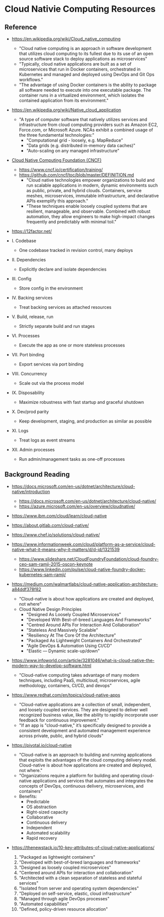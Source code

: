 
# Cloud Nativie Computing Resources


## Reference
- https://en.wikipedia.org/wiki/Cloud_native_computing
  + "Cloud native computing is an approach in software development that utilizes cloud computing to its fullest due to its use of an open source software stack to deploy applications as microservices"
  + "Typically, cloud native applications are built as a set of microservices that run in Docker containers, orchestrated in Kubernetes and managed and deployed using DevOps and Git Ops workflows."
  + "The advantage of using Docker containers is the ability to package all software needed to execute into one executable package. The container runs in a virtualized environment, which isolates the contained application from its environment."

- https://en.wikipedia.org/wiki/Native_cloud_application
  + "A type of computer software that natively utilizes services and infrastructure from cloud computing providers such as Amazon EC2, Force.com, or Microsoft Azure. NCAs exhibit a combined usage of the three fundamental technologies:"
    * "Computational grid - loosely, e.g. MapReduce"
    * "Data grids (e.g. distributed in-memory data caches)"
    * "Auto-scaling on any managed infrastructure"

- [Cloud Native Computing Foundation (CNCF)](https://www.cncf.io/)
  + https://www.cncf.io/certification/training/
  + https://github.com/cncf/toc/blob/master/DEFINITION.md
    * "Cloud native technologies empower organizations to build and run scalable applications in modern, dynamic environments such as public, private, and hybrid clouds. Containers, service meshes, microservices, immutable infrastructure, and declarative APIs exemplify this approach."
    * "These techniques enable loosely coupled systems that are resilient, manageable, and observable. Combined with robust automation, they allow engineers to make high-impact changes frequently and predictably with minimal toil."


- https://12factor.net/
- I. Codebase
  + One codebase tracked in revision control, many deploys
- II. Dependencies
  + Explicitly declare and isolate dependencies
- III. Config
  + Store config in the environment
- IV. Backing services
  + Treat backing services as attached resources
- V. Build, release, run
  + Strictly separate build and run stages
- VI. Processes
  + Execute the app as one or more stateless processes
- VII. Port binding
  + Export services via port binding
- VIII. Concurrency
  - Scale out via the process model
- IX. Disposability
  + Maximize robustness with fast startup and graceful shutdown
- X. Dev/prod parity
  + Keep development, staging, and production as similar as possible
- XI. Logs
  + Treat logs as event streams
- XII. Admin processes
  + Run admin/management tasks as one-off processes


## Background Reading 
- https://docs.microsoft.com/en-us/dotnet/architecture/cloud-native/introduction
  + https://docs.microsoft.com/en-us/dotnet/architecture/cloud-native/
  + https://azure.microsoft.com/en-us/overview/cloudnative/

- https://www.ibm.com/cloud/learn/cloud-native

- https://about.gitlab.com/cloud-native/

- https://www.chef.io/solutions/cloud-native/

- https://www.informationweek.com/cloud/platform-as-a-service/cloud-native-what-it-means-why-it-matters/d/d-id/1321539
  + https://www.slideshare.net/CloudFoundryFoundation/cloud-foundry-ceo-sam-ramji-2015-oscon-keynote
  + https://www.linkedin.com/pulse/cloud-native-foundry-docker-kubernetes-sam-ramji/

- https://medium.com/walmartlabs/cloud-native-application-architecture-a84ddf378f82
  + "Cloud-native is about how applications are created and deployed, not where"
  + Cloud Native Design Principles
    * "Designed As Loosely Coupled Microservices"
    * "Developed With Best-of-breed Languages And Frameworks"
    * "Centred Around APIs For Interaction And Collaboration"
    * "Stateless And Massively Scalable"
    * "Resiliency At The Core Of the Architecture"
    * "Packaged As Lightweight Containers And Orchestrated"
    * "Agile DevOps & Automation Using CI/CD"
    * "Elastic — Dynamic scale-up/down"

- https://www.infoworld.com/article/3281046/what-is-cloud-native-the-modern-way-to-develop-software.html
  + "Cloud-native computing takes advantage of many modern techniques, including PaaS, multicloud, microservices, agile methodology, containers, CI/CD, and devops"

- https://www.redhat.com/en/topics/cloud-native-apps
  + "Cloud-native applications are a collection of small, independent, and loosely coupled services. They are designed to deliver well recognized business value, like the ability to rapidly incorporate user feedback for continuous improvement."
  + "If an app is "cloud-native," it’s specifically designed to provide a consistent development and automated management experience across private, public, and hybrid clouds"

- https://pivotal.io/cloud-native
  + "Cloud-native is an approach to building and running applications that exploits the advantages of the cloud computing delivery model. Cloud-native is about how applications are created and deployed, not where."
  + "Organizations require a platform for building and operating cloud-native applications and services that automates and integrates the concepts of DevOps, continuous delivery, microservices, and containers"
  + Benefits:
    * Predictable
    * OS abstraction
    * Right-sized capacity
    * Collaborative
    * Continuous delivery
    * Independent
    * Automated scalability
    * Rapid recovery

- https://thenewstack.io/10-key-attributes-of-cloud-native-applications/
  1. "Packaged as lightweight containers"
  2. "Developed with best-of-breed languages and frameworks"
  3. "Designed as loosely coupled microservices"
  4. "Centered around APIs for interaction and collaboration"
  5. "Architected with a clean separation of stateless and stateful services"
  6. "Isolated from server and operating system dependencies"
  7. "Deployed on self-service, elastic, cloud infrastructure"
  8. "Managed through agile DevOps processes"
  9. "Automated capabilities"
  10. "Defined, policy-driven resource allocation"



